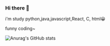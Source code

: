 ### Hi there 👋

i'm study python,java,javascript,React, C, html😀

funny coding~ 

![Anurag's GitHub stats](https://github-readme-stats.vercel.app/api?username=kimsinwoo&show_icons=true&theme=radical)

<!--
**kimsinwoo/kimsinwoo** is a ✨ _special_ ✨ repository because its `README.md` (this file) appears on your GitHub profile.

intstargram

Here are some ideas to get you started:

- 🔭 I’m currently working on ...
- 🌱 I’m currently learning ...
- 👯 I’m looking to collaborate on ...
- 🤔 I’m looking for help with ...
- 💬 Ask me about ...
- 📫 How to reach me: ...
- 😄 Pronouns: ...
- ⚡ Fun fact: 
-->
